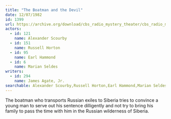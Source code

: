 ```yaml
---
title: "The Boatman and the Devil"
date: 12/07/1982
id: 1399
url: https://archive.org/download/cbs_radio_mystery_theater/cbs_radio_mystery_theater-1351-1399.zip/cbs_radio_mystery_theater-1351-1399%2Fcbsrmt_1399_boatman_and_the_devil.mp3
actors:  
  - id: 121
    name: Alexander Scourby  
  - id: 151
    name: Russell Horton  
  - id: 95
    name: Earl Hammond  
  - id: 6
    name: Marian Seldes
writers:  
  - id: 294
    name: James Agate, Jr.
searchable: Alexander Scourby,Russell Horton,Earl Hammond,Marian Seldes James Agate, Jr.
---
```

The boatman who transports Russian exiles to Siberia tries to convince a young man to serve out his sentence dilligently and not try to bring his family to pass the time with him in the Russian wilderness of Siberia.